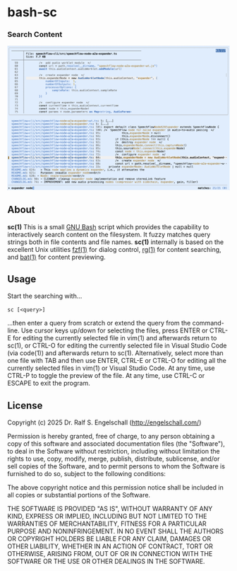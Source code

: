 
bash-sc
=======

### Search Content

![bash-sc sample](screenshot.png)

About
-----

**sc(1)** This is a small [GNU Bash](https://www.gnu.org/software/bash/)
script which provides the capability to interactively search content on
the filesystem. It fuzzy matches query strings both in file contents
and file names. **sc(1)** internally is based on the excellent Unix
utilities [fzf(1)](https://github.com/junegunn/fzf/) for dialog control,
[rg(1)](https://github.com/BurntSushi/ripgrep) for content searching,
and [bat(1)](https://github.com/sharkdp/bat) for content previewing.

Usage
-----

Start the searching with...

```
sc [<query>]
```

...then enter a query from scratch or extend the query from the
command-line. Use cursor keys up/down for selecting the files, press
ENTER or CTRL-E for editing the currently selected file in vim(1) and
afterwards return to sc(1), or CTRL-O for editing the currently selected
file in Visual Studio Code (via code(1)) and afterwards return to sc(1).
Alternatively, select more than one file with TAB and then use ENTER,
CTRL-E or CTRL-O for editing all the currently selected files in vim(1)
or Visual Studio Code. At any time, use CTRL-P to toggle the preview of
the file. At any time, use CTRL-C or ESCAPE to exit the program.

License
-------

Copyright (c) 2025 Dr. Ralf S. Engelschall (http://engelschall.com/)

Permission is hereby granted, free of charge, to any person obtaining
a copy of this software and associated documentation files (the
"Software"), to deal in the Software without restriction, including
without limitation the rights to use, copy, modify, merge, publish,
distribute, sublicense, and/or sell copies of the Software, and to
permit persons to whom the Software is furnished to do so, subject to
the following conditions:

The above copyright notice and this permission notice shall be included
in all copies or substantial portions of the Software.

THE SOFTWARE IS PROVIDED "AS IS", WITHOUT WARRANTY OF ANY KIND,
EXPRESS OR IMPLIED, INCLUDING BUT NOT LIMITED TO THE WARRANTIES OF
MERCHANTABILITY, FITNESS FOR A PARTICULAR PURPOSE AND NONINFRINGEMENT.
IN NO EVENT SHALL THE AUTHORS OR COPYRIGHT HOLDERS BE LIABLE FOR ANY
CLAIM, DAMAGES OR OTHER LIABILITY, WHETHER IN AN ACTION OF CONTRACT,
TORT OR OTHERWISE, ARISING FROM, OUT OF OR IN CONNECTION WITH THE
SOFTWARE OR THE USE OR OTHER DEALINGS IN THE SOFTWARE.

